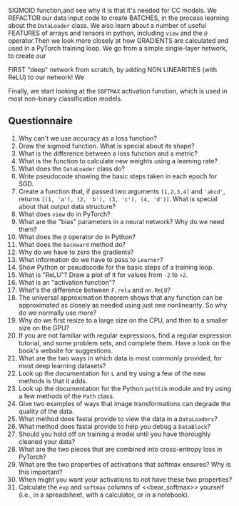 


SIGMOID function,and see why it is that it's needed for
 CC models. We 
 REFACTOR our data input code to 
 create BATCHES, in the process learning about the `DataLoader` class. We also learn about a number of useful 
 FEATURES of arrays and tensors in python, including `view` and the `@` operator.Then we look more closely at how
 GRADIENTS are calculated and used in a PyTorch training loop. We go from a simple single-layer network, to create our


FIRST "deep" network from scratch, by adding NON LINEARITIES (with ReLU) to our network! We 

Finally, we start looking at the `SOFTMAX` activation function, which is used in most non-binary classification models.

## Questionnaire

1. Why can't we use accuracy as a loss function?
1. Draw the sigmoid function. What is special about its shape?
1. What is the difference between a loss function and a metric?
1. What is the function to calculate new weights using a learning rate?
1. What does the `DataLoader` class do?
1. Write pseudocode showing the basic steps taken in each epoch for SGD.
1. Create a function that, if passed two arguments `[1,2,3,4]` and `'abcd'`, returns `[(1, 'a'), (2, 'b'), (3, 'c'), (4, 'd')]`. What is special about that output data structure?
1. What does `view` do in PyTorch?
1. What are the "bias" parameters in a neural network? Why do we need them?
1. What does the `@` operator do in Python?
1. What does the `backward` method do?
1. Why do we have to zero the gradients?
1. What information do we have to pass to `Learner`?
1. Show Python or pseudocode for the basic steps of a training loop.
1. What is "ReLU"? Draw a plot of it for values from `-2` to `+2`.
1. What is an "activation function"?
1. What's the difference between `F.relu` and `nn.ReLU`?
1. The universal approximation theorem shows that any function can be approximated as closely as needed using just one nonlinearity. So why do we normally use more?
1. Why do we first resize to a large size on the CPU, and then to a smaller size on the GPU?
1. If you are not familiar with regular expressions, find a regular expression tutorial, and some problem sets, and complete them. Have a look on the book's website for suggestions.
1. What are the two ways in which data is most commonly provided, for most deep learning datasets?
1. Look up the documentation for `L` and try using a few of the new methods is that it adds.
1. Look up the documentation for the Python `pathlib` module and try using a few methods of the `Path` class.
1. Give two examples of ways that image transformations can degrade the quality of the data.
1. What method does fastai provide to view the data in a `DataLoaders`?
1. What method does fastai provide to help you debug a `DataBlock`?
1. Should you hold off on training a model until you have thoroughly cleaned your data?
1. What are the two pieces that are combined into cross-entropy loss in PyTorch?
1. What are the two properties of activations that softmax ensures? Why is this important?
1. When might you want your activations to not have these two properties?
1. Calculate the `exp` and `softmax` columns of <<bear_softmax>> yourself (i.e., in a spreadsheet, with a calculator, or in a notebook).
